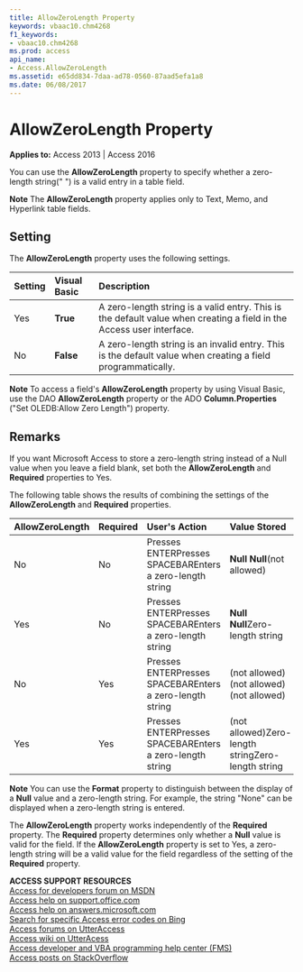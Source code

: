 ```yaml
---
title: AllowZeroLength Property
keywords: vbaac10.chm4268
f1_keywords:
- vbaac10.chm4268
ms.prod: access
api_name:
- Access.AllowZeroLength
ms.assetid: e65dd834-7daa-ad78-0560-87aad5efa1a8
ms.date: 06/08/2017
---
```



# AllowZeroLength Property

  

**Applies to:** Access 2013 | Access 2016

You can use the **AllowZeroLength** property to specify whether a zero-length string(" ") is a valid entry in a table field.


 **Note**  The **AllowZeroLength** property applies only to Text, Memo, and Hyperlink table fields.


## Setting

The **AllowZeroLength** property uses the following settings.



|**Setting**|**Visual Basic**|**Description**|
|:-----|:-----|:-----|
|Yes|**True**|A zero-length string is a valid entry. This is the default value when creating a field in the Access user interface.|
|No|**False**|A zero-length string is an invalid entry. This is the default value when creating a field programmatically.|

 **Note**  To access a field's **AllowZeroLength** property by using Visual Basic, use the DAO **AllowZeroLength** property or the ADO **Column.Properties** ("Set OLEDB:Allow Zero Length") property.


## Remarks

If you want Microsoft Access to store a zero-length string instead of a Null value when you leave a field blank, set both the **AllowZeroLength** and **Required** properties to Yes.

The following table shows the results of combining the settings of the **AllowZeroLength** and **Required** properties.



|**AllowZeroLength**|**Required**|**User's Action**|**Value Stored**|
|:-----|:-----|:-----|:-----|
|No|No|Presses ENTERPresses SPACEBAREnters a zero-length string|**Null** **Null**(not allowed)|
|Yes|No|Presses ENTERPresses SPACEBAREnters a zero-length string|**Null** **Null**Zero-length string|
|No|Yes|Presses ENTERPresses SPACEBAREnters a zero-length string|(not allowed)(not allowed)(not allowed)|
|Yes|Yes|Presses ENTERPresses SPACEBAREnters a zero-length string|(not allowed)Zero-length stringZero-length string|

 **Note**  You can use the **Format** property to distinguish between the display of a **Null** value and a zero-length string. For example, the string "None" can be displayed when a zero-length string is entered.

The **AllowZeroLength** property works independently of the **Required** property. The **Required** property determines only whether a **Null** value is valid for the field. If the **AllowZeroLength** property is set to Yes, a zero-length string will be a valid value for the field regardless of the setting of the **Required** property.

 **ACCESS SUPPORT RESOURCES**<br>
[Access for developers forum on MSDN](https://social.msdn.microsoft.com/Forums/office/en-US/home?forum=accessdev)<br>
[Access help on support.office.com](https://support.office.com/search/results?query=Access)<br>
[Access help on answers.microsoft.com](http://answers.microsoft.com/en-us/office/forum/access?page=1&;tab=question&;status=all&;auth=1)<br>
[Search for specific Access error codes on Bing](http://www.bing.com/)<br>
[Access forums on UtterAccess](http://www.utteraccess.com/forum/index.php?act=idx)<br>
[Access wiki on UtterAcess](http://www.utteraccess.com/forum/index.php?act=idx)<br>
[Access developer and VBA programming help center (FMS)](http://www.fmsinc.com/MicrosoftAccess/developer/)<br>
[Access posts on StackOverflow](http://stackoverflow.com/questions/tagged/ms-access)

